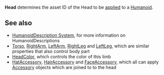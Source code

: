 **Head** determines the asset ID of the Head to be [applied](https://developer.roblox.com/en-us/api-reference/function/Humanoid/ApplyDescription) to a [Humanoid](https://developer.roblox.com/en-us/api-reference/class/Humanoid).

See also
--------

*   [HumanoidDescription System](https://developer.roblox.com/en-us/articles/humanoiddescription-system), for more information on HumanoidDescriptions
*   [Torso](https://developer.roblox.com/en-us/api-reference/property/HumanoidDescription/Torso), [RightArm](https://developer.roblox.com/en-us/api-reference/property/HumanoidDescription/RightArm), [LeftArm](https://developer.roblox.com/en-us/api-reference/property/HumanoidDescription/LeftArm), [RightLeg](https://developer.roblox.com/en-us/api-reference/property/HumanoidDescription/RightLeg) and [LeftLeg](https://developer.roblox.com/en-us/api-reference/property/HumanoidDescription/LeftLeg), which are similar properties that also control body part
*   [HeadColor](https://developer.roblox.com/en-us/api-reference/property/HumanoidDescription/HeadColor), which controls the color of this limb
*   [HatAccessory](https://developer.roblox.com/en-us/api-reference/property/HumanoidDescription/HatAccessory), [HairAccessory](https://developer.roblox.com/en-us/api-reference/property/HumanoidDescription/HairAccessory) and [FaceAccessory](https://developer.roblox.com/en-us/api-reference/property/HumanoidDescription/FaceAccessory), which all can apply [Accessory](https://developer.roblox.com/en-us/api-reference/class/Accessory) objects which are joined to to the head